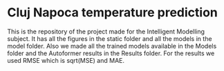 # Cluj Napoca temperature prediction

This is the repository of the project made for the Intelligent Modelling subject. It has all the figures in the static folder and all the models in the model folder. Also we made all the trained models available in the Models folder and the Autoformer results in the Results folder. For the results we used RMSE which is sqrt(MSE) and MAE.

